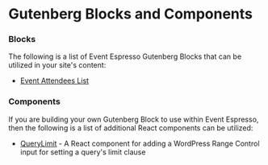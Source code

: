 # Gutenberg Blocks and Components

### Blocks
The following is a list of Event Espresso Gutenberg Blocks that can be utilized in your site's content:

 * [Event Attendees List](blocks/event-attendees.md) 
 
### Components
If you are building your own Gutenberg Block to use within Event Espresso, then the following is a list of additional React components can be utilized:
 
 
 * [QueryLimit](components/query/limit.md) - A React component for adding a WordPress Range Control input for setting a query's limit clause

